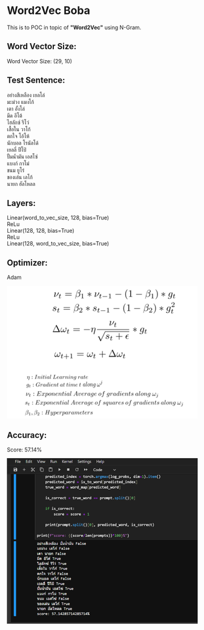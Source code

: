 # Word2Vec Boba

This is to POC in topic of **"Word2Vec"** using N-Gram.

## Word Vector Size:

Word Vector Size: (29, 10)

## Test Sentence:

อย่างสีเหลือง เยลโล่<br>
มะม่วง แมงโก้<br>
เตา อั้งโล่<br>
มีด อีโต้<br>
ไฮลักซ์ รีโว่<br>
เสื้อใน วาโก้<br>
ตกใจ โอ้โห้<br>
นักบอล โรนัลโด้<br>
เยลลี่ ปีโป้<br>
ปั้มน้ำมัน เอสโซ่<br>
แบงก์ กาโม่<br>
ขนม ยูโร่<br>
ของเล่น เลโก้<br>
นายก ฮัลโหลล<br>

## Layers:

Linear(word_to_vec_size, 128, bias=True)<br>
ReLu<br>
Linear(128, 128, bias=True)<br>
ReLu<br>
Linear(128, word_to_vec_size, bias=True)<br>

## Optimizer:
Adam

![alt text](./screenshots/optimizer.png "Adam")

## Accuracy:

Score: 57.14%

![alt text](./screenshots/score.png "Score")